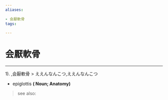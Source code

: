```yaml
---
aliases:
    
- 会厭軟骨
tags:
    
---
```


# 会厭軟骨
---
1).
,会厭軟骨 > ええんなんこつ,ええんなんこつ

- epiglottis
**( Noun; Anatomy)**
> see also: 
            